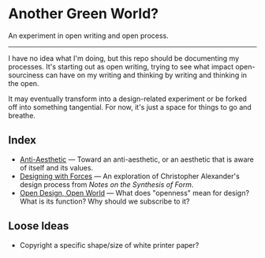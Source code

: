 # Another Green World?
An experiment in open writing and open process.

---

I have no idea what I'm doing, but this repo should be documenting my processes. It's starting out as open writing, trying to see what impact open-sourciness can have on my writing and thinking by writing and thinking in the open.

It may eventually transform into a design-related experiment or be forked off into something tangential. For now, it's just a space for things to go and breathe.

## Index

- [Anti-Aesthetic](https://github.com/GD399-OSD/another-green-world/tree/master/anti-aesthetic) — Toward an anti-aesthetic, or an aesthetic that is aware of itself and its values.
- [Designing with Forces](https://github.com/GD399-OSD/another-green-world/tree/master/designing-with-forces) — An exploration of Christopher Alexander's design process from *Notes on the Synthesis of Form*.
- [Open Design, Open World](https://github.com/GD399-OSD/another-green-world/tree/master/open-design) — What does "openness" mean for design? What is its function? Why should we subscribe to it?

## Loose Ideas

- Copyright a specific shape/size of white printer paper?
